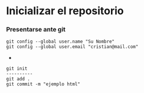 # Inicializar el repositorio
### Presentarse ante git
```
git config --global user.name "Su Nombre"
git config --global user.email "cristian@mail.com"

```
- 
```
git init
----------
git add .
git commit -m "ejemplo html"
```